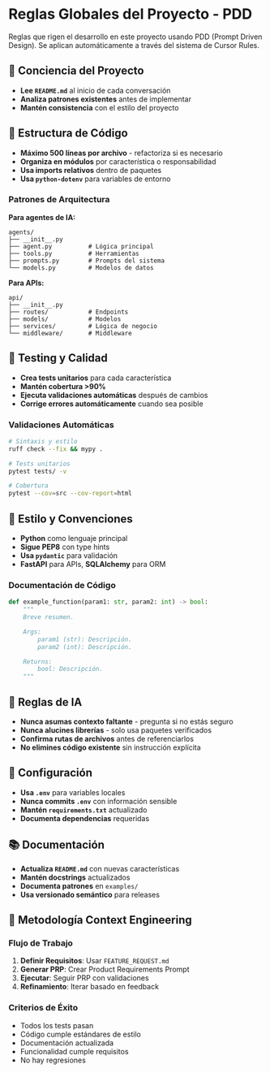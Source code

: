 # Reglas Globales del Proyecto - PDD

Reglas que rigen el desarrollo en este proyecto usando PDD (Prompt Driven Design). Se aplican automáticamente a través del sistema de Cursor Rules.

## 🔄 Conciencia del Proyecto

- **Lee `README.md`** al inicio de cada conversación
- **Analiza patrones existentes** antes de implementar
- **Mantén consistencia** con el estilo del proyecto

## 🧱 Estructura de Código

- **Máximo 500 líneas por archivo** - refactoriza si es necesario
- **Organiza en módulos** por característica o responsabilidad
- **Usa imports relativos** dentro de paquetes
- **Usa `python-dotenv`** para variables de entorno

### Patrones de Arquitectura

**Para agentes de IA:**
```
agents/
├── __init__.py
├── agent.py          # Lógica principal
├── tools.py          # Herramientas
├── prompts.py        # Prompts del sistema
└── models.py         # Modelos de datos
```

**Para APIs:**
```
api/
├── __init__.py
├── routes/           # Endpoints
├── models/           # Modelos
├── services/         # Lógica de negocio
└── middleware/       # Middleware
```

## 🧪 Testing y Calidad

- **Crea tests unitarios** para cada característica
- **Mantén cobertura >90%**
- **Ejecuta validaciones automáticas** después de cambios
- **Corrige errores automáticamente** cuando sea posible

### Validaciones Automáticas
```bash
# Sintaxis y estilo
ruff check --fix && mypy .

# Tests unitarios
pytest tests/ -v

# Cobertura
pytest --cov=src --cov-report=html
```

## 📎 Estilo y Convenciones

- **Python** como lenguaje principal
- **Sigue PEP8** con type hints
- **Usa `pydantic`** para validación
- **FastAPI** para APIs, **SQLAlchemy** para ORM

### Documentación de Código
```python
def example_function(param1: str, param2: int) -> bool:
    """
    Breve resumen.

    Args:
        param1 (str): Descripción.
        param2 (int): Descripción.

    Returns:
        bool: Descripción.
    """
```

## 🧠 Reglas de IA

- **Nunca asumas contexto faltante** - pregunta si no estás seguro
- **Nunca alucines librerías** - solo usa paquetes verificados
- **Confirma rutas de archivos** antes de referenciarlos
- **No elimines código existente** sin instrucción explícita

## 🔧 Configuración

- **Usa `.env`** para variables locales
- **Nunca commits `.env`** con información sensible
- **Mantén `requirements.txt`** actualizado
- **Documenta dependencias** requeridas

## 📚 Documentación

- **Actualiza `README.md`** con nuevas características
- **Mantén docstrings** actualizados
- **Documenta patrones** en `examples/`
- **Usa versionado semántico** para releases

## 🎯 Metodología Context Engineering

### Flujo de Trabajo
1. **Definir Requisitos**: Usar `FEATURE_REQUEST.md`
2. **Generar PRP**: Crear Product Requirements Prompt
3. **Ejecutar**: Seguir PRP con validaciones
4. **Refinamiento**: Iterar basado en feedback

### Criterios de Éxito
- Todos los tests pasan
- Código cumple estándares de estilo
- Documentación actualizada
- Funcionalidad cumple requisitos
- No hay regresiones 